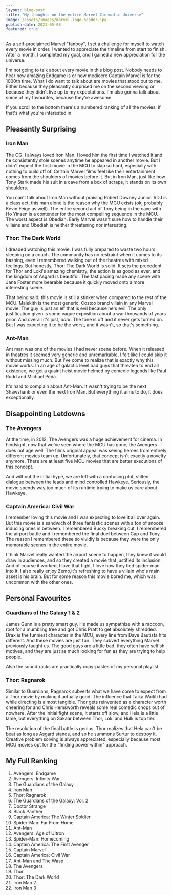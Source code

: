 ```yaml
---
layout: blog-post
title: "My thoughts on the entire Marvel Cinematic Universe"
image: /assets/images/marvel-logo-header.jpg
publish-date: 2021-05-08
featured: true
---
```


As a self-proclaimed Marvel "fanboy", I set a challenge for myself to watch every movie in order. I wanted to appreciate the timeline from start to finish. After a month, I completed my goal, and I gained a new appreciation for the universe.

I'm not going to talk about every movie in this blog post. Nobody needs to hear how amazing Endgame is or how mediocre Captain Marvel is for the 1000th time. What I do want to talk about are movies that stood out to me. Either because they pleasantly surprised me on the second viewing or because they didn't live up to my expectations. I'm also gonna talk about some of my favourites, because they're awesome. 

If you scroll to the bottom there's a numbered ranking of all the movies, if that's what you're interested in.

## Pleasantly Surprising

### Iron Man

The OG. I always loved Iron Man. I loved him the first time I watched it and he consistently stole scenes anytime he appeared in another movie. But I didn't expect the first movie in the MCU to slap so hard, especially with nothing to build off of. Certain Marvel films feel like their entertainment comes from the shoulders of movies before it. But in Iron Man, just like how Tony Stark made his suit in a cave from a box of scraps, it stands on its own shoulders. 

You can't talk about Iron Man without praising Robert Downey Junior. RDJ is a class act, this man alone is the reason why the MCU exists (ok, probably Kevin Feige as well). The entire second act of Tony being in the cave with Ho Yinsen is a contender for the most compelling sequence in the MCU. The worst aspect is Obediah. Early Marvel wasn't sure how to handle their villains and Obediah is neither threatening nor interesting.

### Thor: The Dark World

I dreaded watching this movie. I was fully prepared to waste two hours sleeping on a couch. The community has no restraint when it comes to its bashing, even I remembered walking out of the theatres with mixed feelings. But honestly, Thor: The Dark World is solid. It sets the precedent for Thor and Loki's amazing chemistry, the action is as good as ever, and the kingdom of Asgard is beautiful. The fast pacing made any scene with Jane Foster more bearable because it quickly moved onto a more interesting scene.

That being said, this movie is still a stinker when compared to the rest of the MCU. Malekith is the most generic, Costco brand villain in any Marvel movie. The guy is just an elf that is evil because he's evil. The only justification given is some vague exposition about a war thousands of years prior. And overall it's just, *dark*. The tone is off and it never gets turned on. But I was expecting it to be the worst, and it wasn't, so that's something.

### Ant-Man

Ant man was one of the movies I had never scene before. When it released in theatres it seemed very generic and unremarkable, I felt like I could skip it without missing much. But I've come to realize that is exactly why this movie works. In an age of galactic level bad guys that threaten to end all existence, we get a quaint heist movie helmed by comedic legends like Paul Rudd and Michael Peña. 

It's hard to complain about Ant-Man. It wasn't trying to be the next Shawshank or even the next Iron Man. But everything it aims to do, it does exceptionally. 


## Disappointing Letdowns

### The Avengers

At the time, in 2012, The Avengers was a huge achievement for cinema. In hindsight, now that we've seen where the MCU has gone, the Avengers does not age well. The films original appeal was seeing heroes from entirely different movies team up. Unfortunately, that concept isn't exactly a novelty anymore. There are at least five MCU movies that are better executions of this concept.

And without the initial hype, we are left with a confusing plot, stilted dialogue between the leads and mind controlled Hawkeye. Seriously, the movie spends way too much of its runtime trying to make us care about Hawkeye.

### Captain America: Civil War

I remember loving this movie and I was expecting to love it all over again. But this movie is a sandwich of three fantastic scenes with a ton of snooze inducing ones in between. I remembered Bucky breaking out, I remembered the airport battle and I remembered the final duel between Cap and Tony. The reason I remembered these so vividly is because they were the only memorable scenes in the entire movie.

I think Marvel really wanted the airport scene to happen, they knew it would draw in audiences, and so they created a movie that justified its inclusion. And of course it worked, I love that fight. I love how they tied spider-man into it. I also really enjoy Zemo,it's refreshing to have a villain who's main asset is his brain. But for some reason this movie bored me, which was uncommon with the other ones.


## Personal Favourites

### Guardians of the Galaxy 1 & 2

James Gunn is a pretty smart guy. He made us sympathize with a raccoon, root for a mumbling tree and got Chris Pratt to get absolutely shredded. Drax is the funniest character in the MCU, every line from Dave Bautista hits different. And these movies are just fun. They subvert everything Marvel previously taught us. The good guys are a little bad, they often have selfish motives, and they are just as much looking for fun as they are trying to help people. 

Also the soundtracks are practically copy-pastes of my personal playlist.

### Thor: Ragnarok

Similar to Guardians, Ragnarok subverts what we have come to expect from a Thor movie by making it actually good. The influence that Taika Waititi had while directing is almost tangible. Thor gets reinvented as a character worth cheering for and Chris Hemsworth reveals some real comedic chops out of nowhere. After the initial fight scene, it starts off slow, and Hela is a little lame, but everything on Sakaar between Thor, Loki and Hulk is top tier. 

The resolution of the final battle is genius. Thor realizes that Hela can't be beat as long as Asgard stands, and so he summons Surtur to destroy it. Creative problem solving is always appreciated, especially because most MCU movies opt for the "finding power within" approach. 

## My Full Ranking

1. Avengers: Endgame
2. Avengers: Infinity War
3. The Guardians of the Galaxy 
4. Iron Man
5. Thor: Ragnarok
6. The Guardians of the Galaxy: Vol. 2
7. Doctor Strange
8. Black Panther
9. Captain America: The Winter Soldier
10. Spider-Man: Far From Home
11. Ant-Man
12. Avengers: Age of Ultron
13. Spider-Man: Homecoming
14. Captain America: The First Avenger
15. Captain Marvel
16. Captain America: Civil War
17. Ant-Man and The Wasp
18. The Avengers
19. Thor
20. Thor: The Dark World
21. Iron Man 2
22. Iron Man 3
